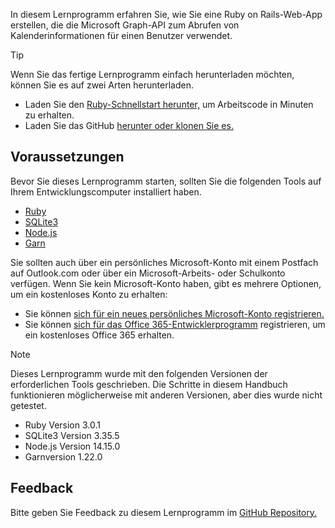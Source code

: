 <!-- markdownlint-disable MD002 MD041 -->

In diesem Lernprogramm erfahren Sie, wie Sie eine Ruby on Rails-Web-App erstellen, die die Microsoft Graph-API zum Abrufen von Kalenderinformationen für einen Benutzer verwendet.

> [!TIP]
> Wenn Sie das fertige Lernprogramm einfach herunterladen möchten, können Sie es auf zwei Arten herunterladen.
>
> - Laden Sie den [Ruby-Schnellstart herunter,](https://developer.microsoft.com/graph/quick-start?platform=option-ruby) um Arbeitscode in Minuten zu erhalten.
> - Laden Sie das GitHub [herunter oder klonen Sie es.](https://github.com/microsoftgraph/msgraph-training-rubyrailsapp)

## <a name="prerequisites"></a>Voraussetzungen

Bevor Sie dieses Lernprogramm starten, sollten Sie die folgenden Tools auf Ihrem Entwicklungscomputer installiert haben.

- [Ruby](https://www.ruby-lang.org/en/downloads/)
- [SQLite3](https://sqlite.org/index.html)
- [Node.js](https://nodejs.org/en/)
- [Garn](https://yarnpkg.com/)

Sie sollten auch über ein persönliches Microsoft-Konto mit einem Postfach auf Outlook.com oder über ein Microsoft-Arbeits- oder Schulkonto verfügen. Wenn Sie kein Microsoft-Konto haben, gibt es mehrere Optionen, um ein kostenloses Konto zu erhalten:

- Sie können [sich für ein neues persönliches Microsoft-Konto registrieren.](https://signup.live.com/signup?wa=wsignin1.0&rpsnv=12&ct=1454618383&rver=6.4.6456.0&wp=MBI_SSL_SHARED&wreply=https://mail.live.com/default.aspx&id=64855&cbcxt=mai&bk=1454618383&uiflavor=web&uaid=b213a65b4fdc484382b6622b3ecaa547&mkt=E-US&lc=1033&lic=1)
- Sie können [sich für das Office 365-Entwicklerprogramm](https://developer.microsoft.com/office/dev-program) registrieren, um ein kostenloses Office 365 erhalten.

> [!NOTE]
> Dieses Lernprogramm wurde mit den folgenden Versionen der erforderlichen Tools geschrieben. Die Schritte in diesem Handbuch funktionieren möglicherweise mit anderen Versionen, aber dies wurde nicht getestet.
>
> - Ruby Version 3.0.1
> - SQLite3 Version 3.35.5
> - Node.js Version 14.15.0
> - Garnversion 1.22.0

## <a name="feedback"></a>Feedback

Bitte geben Sie Feedback zu diesem Lernprogramm im [GitHub Repository.](https://github.com/microsoftgraph/msgraph-training-rubyrailsapp)
